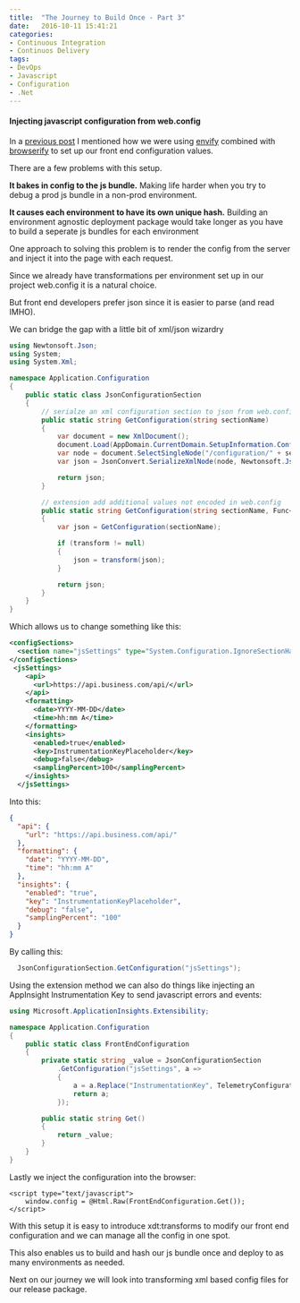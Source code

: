 ```yaml
---
title:  "The Journey to Build Once - Part 3"
date:   2016-10-11 15:41:21
categories:
- Continuous Integration
- Continuos Delivery
tags:
- DevOps
- Javascript
- Configuration
- .Net
---
```


#### Injecting javascript configuration from web.config

In a [previous post] I mentioned how we were using [envify] combined with [browserify] to set up our front end configuration values.

There are a few problems with this setup.

**It bakes in config to the js bundle.** Making life harder when you try to debug a prod js bundle in a non-prod environment.

**It causes each environment to have its own unique hash.** Building an environment agnostic deployment package would take longer as you have to build a seperate js bundles for each environment

One approach to solving this problem is to render the config from the server and inject it into the page with each request.

Since we already have transformations per environment set up in our project web.config it is a natural choice.

But front end developers prefer json since it is easier to parse (and read IMHO).

We can bridge the gap with a little bit of xml/json wizardry

```csharp
using Newtonsoft.Json;
using System;
using System.Xml;

namespace Application.Configuration
{
    public static class JsonConfigurationSection
    {
        // serialze an xml configuration section to json from web.config by name
        public static string GetConfiguration(string sectionName)
        {
            var document = new XmlDocument();
            document.Load(AppDomain.CurrentDomain.SetupInformation.ConfigurationFile);
            var node = document.SelectSingleNode("/configuration/" + sectionName);
            var json = JsonConvert.SerializeXmlNode(node, Newtonsoft.Json.Formatting.None, true);

            return json;
        }

        // extension add additional values not encoded in web.config
        public static string GetConfiguration(string sectionName, Func<string, string> transform)
        {
            var json = GetConfiguration(sectionName);

            if (transform != null)
            {
                json = transform(json);
            }

            return json;
        }
    }
}
```

Which allows us to change something like this:
```xml
<configSections>
  <section name="jsSettings" type="System.Configuration.IgnoreSectionHandler, System.Configuration" />
</configSections>
 <jsSettings>
    <api>
      <url>https://api.business.com/api/</url>
    </api>
    <formatting>
      <date>YYYY-MM-DD</date>
      <time>hh:mm A</time>
    </formatting>
    <insights>
      <enabled>true</enabled>
      <key>InstrumentationKeyPlaceholder</key>
      <debug>false</debug>
      <samplingPercent>100</samplingPercent>
    </insights>
  </jsSettings>
```

Into this:

```json
{
  "api": {
    "url": "https://api.business.com/api/"
  },
  "formatting": {
    "date": "YYYY-MM-DD",
    "time": "hh:mm A"
  },
  "insights": {
    "enabled": "true",
    "key": "InstrumentationKeyPlaceholder",
    "debug": "false",
    "samplingPercent": "100"
  }
}
```

By calling this:

```csharp
  JsonConfigurationSection.GetConfiguration("jsSettings");
```

Using the extension method we can also do things like injecting an AppInsight Instrumentation Key to send javascript errors and events:

```csharp
using Microsoft.ApplicationInsights.Extensibility;

namespace Application.Configuration
{
    public static class FrontEndConfiguration
    {
        private static string _value = JsonConfigurationSection
            .GetConfiguration("jsSettings", a =>
            {
                a = a.Replace("InstrumentationKey", TelemetryConfiguration.Active.InstrumentationKey);
                return a;
            });

        public static string Get()
        {
            return _value; 
        }
    }
}
```

Lastly we inject the configuration into the browser:

```cshtml
<script type="text/javascript">
    window.config = @Html.Raw(FrontEndConfiguration.Get());
</script>
```

With this setup it is easy to introduce xdt:transforms to modify our front end configuration and we can manage all the config in one spot.

This also enables us to build and hash our js bundle once and deploy to as many environments as needed.

Next on our journey we will look into transforming xml based config files for our release package.

[previous post]:  /2016/the-journey-to-build-once/
[envify]:         https://github.com/hughsk/envify
[browserify]:     http://browserify.org/
